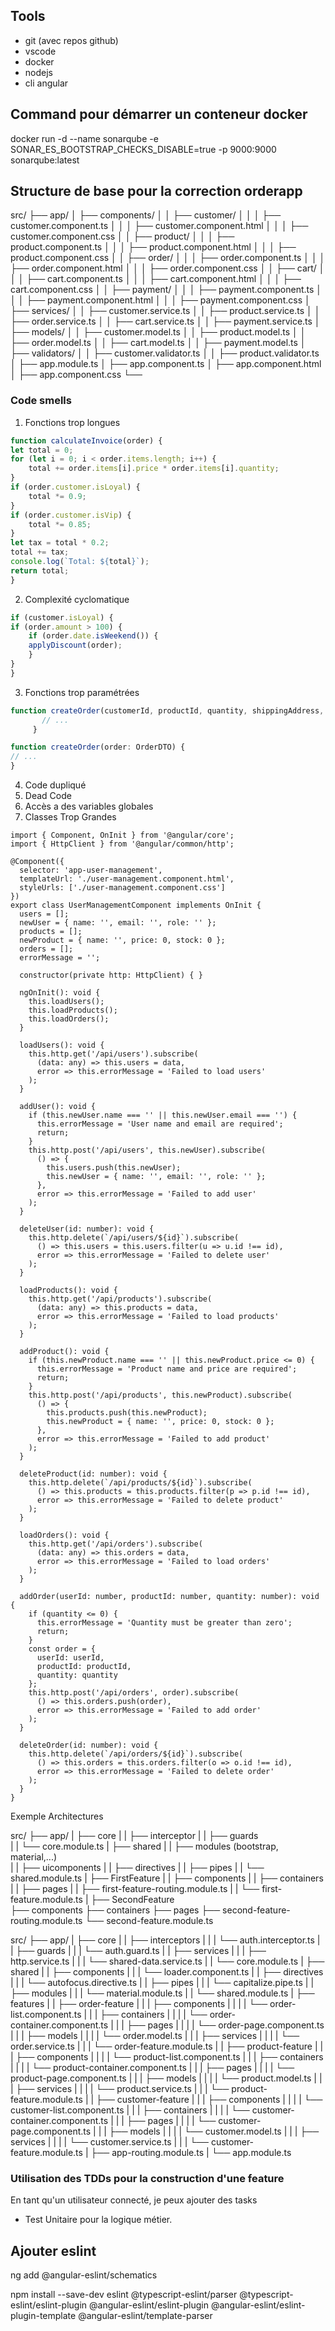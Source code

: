 ## Tools
- git (avec repos github)
- vscode
- docker
- nodejs
- cli angular


## Command pour démarrer un conteneur docker
docker run -d --name sonarqube -e SONAR_ES_BOOTSTRAP_CHECKS_DISABLE=true -p 9000:9000 sonarqube:latest

## Structure de base pour la correction orderapp

src/
├── app/
│   ├── components/
│   │   ├── customer/
│   │   │   ├── customer.component.ts
│   │   │   ├── customer.component.html
│   │   │   ├── customer.component.css
│   │   ├── product/
│   │   │   ├── product.component.ts
│   │   │   ├── product.component.html
│   │   │   ├── product.component.css
│   │   ├── order/
│   │   │   ├── order.component.ts
│   │   │   ├── order.component.html
│   │   │   ├── order.component.css
│   │   ├── cart/
│   │   │   ├── cart.component.ts
│   │   │   ├── cart.component.html
│   │   │   ├── cart.component.css
│   │   ├── payment/
│   │   │   ├── payment.component.ts
│   │   │   ├── payment.component.html
│   │   │   ├── payment.component.css
│   ├── services/
│   │   ├── customer.service.ts
│   │   ├── product.service.ts
│   │   ├── order.service.ts
│   │   ├── cart.service.ts
│   │   ├── payment.service.ts
│   ├── models/
│   │   ├── customer.model.ts
│   │   ├── product.model.ts
│   │   ├── order.model.ts
│   │   ├── cart.model.ts
│   │   ├── payment.model.ts
│   ├── validators/
│   │   ├── customer.validator.ts
│   │   ├── product.validator.ts
│   ├── app.module.ts
│   ├── app.component.ts
│   ├── app.component.html
│   ├── app.component.css
└──

### Code smells 

1. Fonctions trop longues

```typescript
function calculateInvoice(order) {
let total = 0;
for (let i = 0; i < order.items.length; i++) {
    total += order.items[i].price * order.items[i].quantity;
}
if (order.customer.isLoyal) {
    total *= 0.9;
}
if (order.customer.isVip) {
    total *= 0.85;
}
let tax = total * 0.2;
total += tax;
console.log(`Total: ${total}`);
return total;
}
```

2. Complexité cyclomatique 
```typescript
if (customer.isLoyal) {
if (order.amount > 100) {
    if (order.date.isWeekend()) {
    applyDiscount(order);
    }
}
}
```

3. Fonctions trop paramétrées
```typescript
function createOrder(customerId, productId, quantity, shippingAddress, paymentMethod, discountCode) {
       // ...
     }

function createOrder(order: OrderDTO) {
// ...
}
```

4. Code dupliqué
5. Dead Code
6. Accès a des variables globales
7. Classes Trop Grandes

```
import { Component, OnInit } from '@angular/core';
import { HttpClient } from '@angular/common/http';

@Component({
  selector: 'app-user-management',
  templateUrl: './user-management.component.html',
  styleUrls: ['./user-management.component.css']
})
export class UserManagementComponent implements OnInit {
  users = [];
  newUser = { name: '', email: '', role: '' };
  products = [];
  newProduct = { name: '', price: 0, stock: 0 };
  orders = [];
  errorMessage = '';

  constructor(private http: HttpClient) { }

  ngOnInit(): void {
    this.loadUsers();
    this.loadProducts();
    this.loadOrders();
  }

  loadUsers(): void {
    this.http.get('/api/users').subscribe(
      (data: any) => this.users = data,
      error => this.errorMessage = 'Failed to load users'
    );
  }

  addUser(): void {
    if (this.newUser.name === '' || this.newUser.email === '') {
      this.errorMessage = 'User name and email are required';
      return;
    }
    this.http.post('/api/users', this.newUser).subscribe(
      () => {
        this.users.push(this.newUser);
        this.newUser = { name: '', email: '', role: '' };
      },
      error => this.errorMessage = 'Failed to add user'
    );
  }

  deleteUser(id: number): void {
    this.http.delete(`/api/users/${id}`).subscribe(
      () => this.users = this.users.filter(u => u.id !== id),
      error => this.errorMessage = 'Failed to delete user'
    );
  }

  loadProducts(): void {
    this.http.get('/api/products').subscribe(
      (data: any) => this.products = data,
      error => this.errorMessage = 'Failed to load products'
    );
  }

  addProduct(): void {
    if (this.newProduct.name === '' || this.newProduct.price <= 0) {
      this.errorMessage = 'Product name and price are required';
      return;
    }
    this.http.post('/api/products', this.newProduct).subscribe(
      () => {
        this.products.push(this.newProduct);
        this.newProduct = { name: '', price: 0, stock: 0 };
      },
      error => this.errorMessage = 'Failed to add product'
    );
  }

  deleteProduct(id: number): void {
    this.http.delete(`/api/products/${id}`).subscribe(
      () => this.products = this.products.filter(p => p.id !== id),
      error => this.errorMessage = 'Failed to delete product'
    );
  }

  loadOrders(): void {
    this.http.get('/api/orders').subscribe(
      (data: any) => this.orders = data,
      error => this.errorMessage = 'Failed to load orders'
    );
  }

  addOrder(userId: number, productId: number, quantity: number): void {
    if (quantity <= 0) {
      this.errorMessage = 'Quantity must be greater than zero';
      return;
    }
    const order = {
      userId: userId,
      productId: productId,
      quantity: quantity
    };
    this.http.post('/api/orders', order).subscribe(
      () => this.orders.push(order),
      error => this.errorMessage = 'Failed to add order'
    );
  }

  deleteOrder(id: number): void {
    this.http.delete(`/api/orders/${id}`).subscribe(
      () => this.orders = this.orders.filter(o => o.id !== id),
      error => this.errorMessage = 'Failed to delete order'
    );
  }
}
```
Exemple Architectures

src/
├── app/
|  ├── core
|  |  ├── interceptor
|  |  ├── guards        
|  |  └── core.module.ts
|  ├── shared
|  |  ├── modules (bootstrap, material,...)        
|  |  ├── uicomponents
|  |  ├── directives
|  |  ├── pipes
|  |  └── shared.module.ts
|  ├── FirstFeature
|  |  ├── components
|  |  ├── containers
|  |  ├── pages
|  |  ├── first-feature-routing.module.ts
|  |  └── first-feature.module.ts
|  ├── SecondFeature    
        ├── components
        ├── containers
        ├── pages
        ├── second-feature-routing.module.ts
        └── second-feature.module.ts



src/
├── app/
|  ├── core
|  |  ├── interceptors
|  |  |  └── auth.interceptor.ts
|  |  ├── guards
|  |  |  └── auth.guard.ts
|  |  ├── services
|  |  |  ├── http.service.ts
|  |  |  └── shared-data.service.ts
|  |  └── core.module.ts
|  ├── shared
|  |  ├── components
|  |  |  └── loader.component.ts
|  |  ├── directives
|  |  |  └── autofocus.directive.ts
|  |  ├── pipes
|  |  |  └── capitalize.pipe.ts
|  |  ├── modules
|  |  |  └── material.module.ts
|  |  └── shared.module.ts
|  ├── features
|  |  ├── order-feature
|  |  |  ├── components
|  |  |  |  └── order-list.component.ts
|  |  |  ├── containers
|  |  |  |  └── order-container.component.ts
|  |  |  ├── pages
|  |  |  |  └── order-page.component.ts
|  |  |  ├── models
|  |  |  |  └── order.model.ts
|  |  |  ├── services
|  |  |  |  └── order.service.ts
|  |  |  └── order-feature.module.ts
|  |  ├── product-feature
|  |  |  ├── components
|  |  |  |  └── product-list.component.ts
|  |  |  ├── containers
|  |  |  |  └── product-container.component.ts
|  |  |  ├── pages
|  |  |  |  └── product-page.component.ts
|  |  |  ├── models
|  |  |  |  └── product.model.ts
|  |  |  ├── services
|  |  |  |  └── product.service.ts
|  |  |  └── product-feature.module.ts
|  |  ├── customer-feature
|  |  |  ├── components
|  |  |  |  └── customer-list.component.ts
|  |  |  ├── containers
|  |  |  |  └── customer-container.component.ts
|  |  |  ├── pages
|  |  |  |  └── customer-page.component.ts
|  |  |  ├── models
|  |  |  |  └── customer.model.ts
|  |  |  ├── services
|  |  |  |  └── customer.service.ts
|  |  |  └── customer-feature.module.ts
|  ├── app-routing.module.ts
|  └── app.module.ts  


### Utilisation des TDDs pour la construction d'une feature

En tant qu'un utilisateur connecté, je peux ajouter des tasks

- Test Unitaire pour la logique métier.

## Ajouter eslint
ng add @angular-eslint/schematics

npm install --save-dev eslint @typescript-eslint/parser @typescript-eslint/eslint-plugin @angular-eslint/eslint-plugin @angular-eslint/eslint-plugin-template @angular-eslint/template-parser